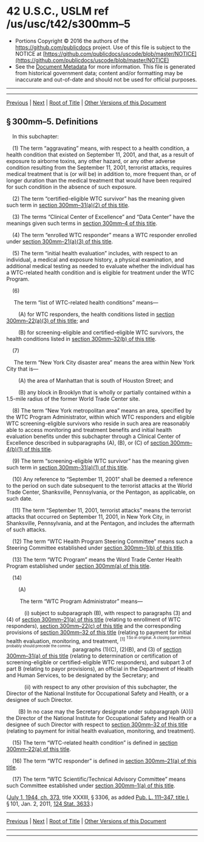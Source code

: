 ---
---

# 42 U.S.C., USLM ref /us/usc/t42/s300mm–5

* Portions Copyright © 2016 the authors of the https://github.com/publicdocs project.
  Use of this file is subject to the NOTICE at [https://github.com/publicdocs/uscode/blob/master/NOTICE](https://github.com/publicdocs/uscode/blob/master/NOTICE)
* See the [Document Metadata](././../../../../../..//README.md) for more information.
  This file is generated from historical government data; content and/or formatting may be inaccurate and out-of-date and should not be used for official purposes.

----------
----------

[Previous](./../../../../../..//us/usc/t42/ch6A/schXXXI/ptA/m__us_usc_t42_s300mm–4.md) | [Next](./../../../../../..//us/usc/t42/ch6A/schXXXI/ptB/m__us_usc_t42_ch6A_schXXXI_ptB.md) | [Root of Title](./../../../../../../) | [Other Versions of this Document](https://publicdocs.github.io/go/links?ns=uslm&ref=%2Fus%2Fusc%2Ft42%2Fs300mm%E2%80%935)

## § 300mm–5. Definitions

    In this subchapter:

    (1) The term “aggravating” means, with respect to a health condition, a health condition that existed on September 11, 2001, and that, as a result of exposure to airborne toxins, any other hazard, or any other adverse condition resulting from the September 11, 2001, terrorist attacks, requires medical treatment that is (or will be) in addition to, more frequent than, or of longer duration than the medical treatment that would have been required for such condition in the absence of such exposure.

    (2) The term “certified-eligible WTC survivor” has the meaning given such term in [section 300mm–31(a)(2) of this title][/us/usc/t42/s300mm–31/a/2].

    (3) The terms “Clinical Center of Excellence” and “Data Center” have the meanings given such terms in [section 300mm–4 of this title][/us/usc/t42/s300mm–4].

    (4) The term “enrolled WTC responder” means a WTC responder enrolled under [section 300mm–21(a)(3) of this title][/us/usc/t42/s300mm–21/a/3].

    (5) The term “initial health evaluation” includes, with respect to an individual, a medical and exposure history, a physical examination, and additional medical testing as needed to evaluate whether the individual has a WTC-related health condition and is eligible for treatment under the WTC Program.

    (6)

     The term “list of WTC-related health conditions” means—

        (A) for WTC responders, the health conditions listed in [section 300mm–22(a)(3) of this title][/us/usc/t42/s300mm–22/a/3]; and

        (B) for screening-eligible and certified-eligible WTC survivors, the health conditions listed in [section 300mm–32(b) of this title][/us/usc/t42/s300mm–32/b].

    (7)

     The term “New York City disaster area” means the area within New York City that is—

        (A) the area of Manhattan that is south of Houston Street; and

        (B) any block in Brooklyn that is wholly or partially contained within a 1.5-mile radius of the former World Trade Center site.

    (8) The term “New York metropolitan area” means an area, specified by the WTC Program Administrator, within which WTC responders and eligible WTC screening-eligible survivors who reside in such area are reasonably able to access monitoring and treatment benefits and initial health evaluation benefits under this subchapter through a Clinical Center of Excellence described in subparagraphs (A), (B), or (C) of [section 300mm–4(b)(1) of this title][/us/usc/t42/s300mm–4/b/1].

    (9) The term “screening-eligible WTC survivor” has the meaning given such term in [section 300mm–31(a)(1) of this title][/us/usc/t42/s300mm–31/a/1].

    (10) Any reference to “September 11, 2001” shall be deemed a reference to the period on such date subsequent to the terrorist attacks at the World Trade Center, Shanksville, Pennsylvania, or the Pentagon, as applicable, on such date.

    (11) The term “September 11, 2001, terrorist attacks” means the terrorist attacks that occurred on September 11, 2001, in New York City, in Shanksville, Pennsylvania, and at the Pentagon, and includes the aftermath of such attacks.

    (12) The term “WTC Health Program Steering Committee” means such a Steering Committee established under [section 300mm–1(b) of this title][/us/usc/t42/s300mm–1/b].

    (13) The term “WTC Program” means the Word Trade Center Health Program established under [section 300mm(a) of this title][/us/usc/t42/s300mm/a].

    (14)

        (A)

         The term “WTC Program Administrator” means—

            (i) subject to subparagraph (B), with respect to paragraphs (3) and (4) of [section 300mm–21(a) of this title][/us/usc/t42/s300mm–21/a] (relating to enrollment of WTC responders), [section 300mm–22(c) of this title][/us/usc/t42/s300mm–22/c] and the corresponding provisions of [section 300mm–32 of this title][/us/usc/t42/s300mm–32] (relating to payment for initial health evaluation, monitoring, and treatment, <sup>\[1\]</sup>  <sup><sup> 1 So in original. A closing parenthesis probably should precede the comma. </sup></sup>  paragraphs (1)(C), (2)(B), and (3) of [section 300mm–31(a) of this title][/us/usc/t42/s300mm–31/a] (relating to determination or certification of screening-eligible or certified-eligible WTC responders), and subpart 3 of part B (relating to payor provisions), an official in the Department of Health and Human Services, to be designated by the Secretary; and

            (ii) with respect to any other provision of this subchapter, the Director of the National Institute for Occupational Safety and Health, or a designee of such Director.

        (B) In no case may the Secretary designate under subparagraph (A)(i) the Director of the National Institute for Occupational Safety and Health or a designee of such Director with respect to [section 300mm–32 of this title][/us/usc/t42/s300mm–32] (relating to payment for initial health evaluation, monitoring, and treatment).

    (15) The term “WTC-related health condition” is defined in [section 300mm–22(a) of this title][/us/usc/t42/s300mm–22/a].

    (16) The term “WTC responder” is defined in [section 300mm–21(a) of this title][/us/usc/t42/s300mm–21/a].

    (17) The term “WTC Scientific/Technical Advisory Committee” means such Committee established under [section 300mm–1(a) of this title][/us/usc/t42/s300mm–1/a].

([July 1, 1944, ch. 373][/us/act/1944-07-01/ch373], title XXXIII, § 3306, as added [Pub. L. 111–347, title I][/us/pl/111/347/tI], § 101, Jan. 2, 2011, [124 Stat. 3633][/us/stat/124/3633].)

----------

[Previous](./../../../../../..//us/usc/t42/ch6A/schXXXI/ptA/m__us_usc_t42_s300mm–4.md) | [Next](./../../../../../..//us/usc/t42/ch6A/schXXXI/ptB/m__us_usc_t42_ch6A_schXXXI_ptB.md) | [Root of Title](./../../../../../../) | [Other Versions of this Document](https://publicdocs.github.io/go/links?ns=uslm&ref=%2Fus%2Fusc%2Ft42%2Fs300mm%E2%80%935)

----------
----------

[/us/usc/t42/s300mm–31/a/2]: https://publicdocs.github.io/go/links?ns=uslm&ref=%2Fus%2Fusc%2Ft42%2Fs300mm%E2%80%9331%2Fa%2F2
[/us/usc/t42/s300mm–4]: https://publicdocs.github.io/go/links?ns=uslm&ref=%2Fus%2Fusc%2Ft42%2Fs300mm%E2%80%934
[/us/usc/t42/s300mm–21/a/3]: https://publicdocs.github.io/go/links?ns=uslm&ref=%2Fus%2Fusc%2Ft42%2Fs300mm%E2%80%9321%2Fa%2F3
[/us/usc/t42/s300mm–22/a/3]: https://publicdocs.github.io/go/links?ns=uslm&ref=%2Fus%2Fusc%2Ft42%2Fs300mm%E2%80%9322%2Fa%2F3
[/us/usc/t42/s300mm–32/b]: https://publicdocs.github.io/go/links?ns=uslm&ref=%2Fus%2Fusc%2Ft42%2Fs300mm%E2%80%9332%2Fb
[/us/usc/t42/s300mm–4/b/1]: https://publicdocs.github.io/go/links?ns=uslm&ref=%2Fus%2Fusc%2Ft42%2Fs300mm%E2%80%934%2Fb%2F1
[/us/usc/t42/s300mm–31/a/1]: https://publicdocs.github.io/go/links?ns=uslm&ref=%2Fus%2Fusc%2Ft42%2Fs300mm%E2%80%9331%2Fa%2F1
[/us/usc/t42/s300mm–1/b]: https://publicdocs.github.io/go/links?ns=uslm&ref=%2Fus%2Fusc%2Ft42%2Fs300mm%E2%80%931%2Fb
[/us/usc/t42/s300mm/a]: https://publicdocs.github.io/go/links?ns=uslm&ref=%2Fus%2Fusc%2Ft42%2Fs300mm%2Fa
[/us/usc/t42/s300mm–21/a]: https://publicdocs.github.io/go/links?ns=uslm&ref=%2Fus%2Fusc%2Ft42%2Fs300mm%E2%80%9321%2Fa
[/us/usc/t42/s300mm–22/c]: https://publicdocs.github.io/go/links?ns=uslm&ref=%2Fus%2Fusc%2Ft42%2Fs300mm%E2%80%9322%2Fc
[/us/usc/t42/s300mm–32]: https://publicdocs.github.io/go/links?ns=uslm&ref=%2Fus%2Fusc%2Ft42%2Fs300mm%E2%80%9332
[/us/usc/t42/s300mm–31/a]: https://publicdocs.github.io/go/links?ns=uslm&ref=%2Fus%2Fusc%2Ft42%2Fs300mm%E2%80%9331%2Fa
[/us/usc/t42/s300mm–32]: https://publicdocs.github.io/go/links?ns=uslm&ref=%2Fus%2Fusc%2Ft42%2Fs300mm%E2%80%9332
[/us/usc/t42/s300mm–22/a]: https://publicdocs.github.io/go/links?ns=uslm&ref=%2Fus%2Fusc%2Ft42%2Fs300mm%E2%80%9322%2Fa
[/us/usc/t42/s300mm–21/a]: https://publicdocs.github.io/go/links?ns=uslm&ref=%2Fus%2Fusc%2Ft42%2Fs300mm%E2%80%9321%2Fa
[/us/usc/t42/s300mm–1/a]: https://publicdocs.github.io/go/links?ns=uslm&ref=%2Fus%2Fusc%2Ft42%2Fs300mm%E2%80%931%2Fa
[/us/act/1944-07-01/ch373]: https://publicdocs.github.io/go/links?ns=uslm&ref=%2Fus%2Fact%2F1944-07-01%2Fch373
[/us/pl/111/347/tI]: https://publicdocs.github.io/go/links?ns=uslm&ref=%2Fus%2Fpl%2F111%2F347%2FtI
[/us/stat/124/3633]: https://publicdocs.github.io/go/links?ns=uslm&ref=%2Fus%2Fstat%2F124%2F3633



